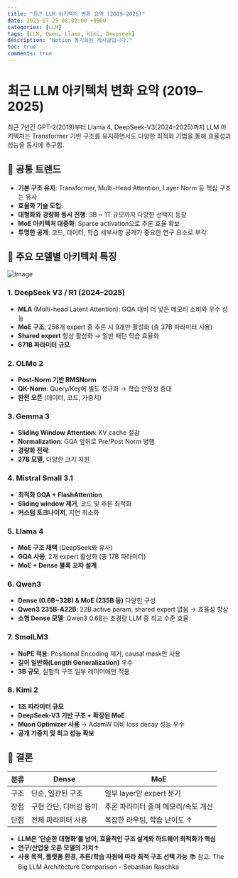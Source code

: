 ```yaml
---
title: "최근 LLM 아키텍처 변화 요약 (2019–2025)"
date: 2025-07-25 08:02:00 +0900
categories: [LLM]
tags: [LLM, Qwen, Llama, Kimi, Deepseek]
description: "Notion 동기화된 게시글입니다."
toc: true
comments: true
---
```


# 최근 LLM 아키텍처 변화 요약 (2019–2025)

최근 7년간 GPT-2(2019)부터 Llama 4, DeepSeek-V3(2024–2025)까지 LLM 아키텍처는 Transformer 기반 구조를 유지하면서도 다양한 최적화 기법을 통해 효율성과 성능을 동시에 추구함.

## 🔑 공통 트렌드

- **기본 구조 유지**: Transformer, Multi-Head Attention, Layer Norm 등 핵심 구조는 유사
- **효율화 기술 도입**:
- **대형화와 경량화 동시 진행**: 3B ~ 1T 규모까지 다양한 선택지 등장
- **MoE 아키텍처 대중화**: Sparse activation으로 추론 효율 확보
- **투명한 공개**: 코드, 데이터, 학습 세부사항 공개가 중요한 연구 요소로 부각
## 📌 주요 모델별 아키텍처 특징

![Image](https://prod-files-secure.s3.us-west-2.amazonaws.com/e6db513d-ec54-40ff-aa74-2487b0bcfe15/ac24fdd3-febf-45c7-8e99-afb6446591d8/image.png?X-Amz-Algorithm=AWS4-HMAC-SHA256&X-Amz-Content-Sha256=UNSIGNED-PAYLOAD&X-Amz-Credential=ASIAZI2LB466UDT7WTTN%2F20250725%2Fus-west-2%2Fs3%2Faws4_request&X-Amz-Date=20250725T165728Z&X-Amz-Expires=3600&X-Amz-Security-Token=IQoJb3JpZ2luX2VjEB8aCXVzLXdlc3QtMiJHMEUCIQDn15ZlXim%2F3Xf4OOAPs2l8MXCOvOILSlyRqcWCyyyxRQIgcBF70EH6bfbHH%2BuucEvV1sGOa2gSVe9MZ7NgmyNo7uMq%2FwMISBAAGgw2Mzc0MjMxODM4MDUiDGmpXjQo8ae9KHypsyrcA3OxMvHd0oCvEDYBj0s08ktfoohElbwtupASk0zW9Ropv8EzScHZkT9qzY0PXnxT6cRPFkHw0Bn8ZchR9JyqNicWWg4dmKPZLG4QRE%2BV%2Fpxw4OOco3sHw0QswB3tgIMxGC6izi5AgQYmnuy8xLBhGQV5UE92P%2BFP9GG1P8oUvlkGM7LzH8594l3zjEpE5%2Baho1aThntxhqNvOMQ4SNudmX%2BX58nqMRMoF3kAKgL2wPokp0ZqVGd3qq4yceNMhB46QwazOyFG5WUYKJb87aMjrciF8pYgPjCvbHeDrW%2FQqljeuKuKn%2BEZcK3r8AYO30Z6A2UxOdyWMU89XcXV83%2BvAk3cz03NcThAQcynQx6LabfOVasWJFdI0N2GwlIsyrScQ3QmdLFn%2F9OoQAs8MK51kn%2Fdm78EHitbe%2BYhAmZ86oSYxN3JgUn%2BBNup%2B2E8Sshe6S16LT1ljIRr9hbkhOhCLgpHZQy6A76jmb3E8pnZdM9RtAkd6Q6Lf4Xj2ThE0lkSpVgmiQ96Xgoh7I2RgoMoqXPIeU8j9ZEi1sqcIOvHDTmq%2B%2Fs4FLH9b7%2BMzvWzJK%2Bmqwrw4d29NZLdlwNmvjwDpM7TC%2F%2B2bhuF0x%2F3wsqIA8LQqix3YhNMHGc12jSDML68jsQGOqUBjXJZgE558DYY6WIMGgLnhPfI1wtNaHMOU51k5vvFEAx1YxTHgH4Y6vDd%2BuvGCAuT0ICFUiigKXjqoD%2ByqIjBY7vk76OJ3Ov3o7kck91yxlRH122WevhlaENwYEXqmeW86JkQd41Ut6wLj%2FS77ED4ul2zpkyBcm7ZTVtcVTWKD4%2B5juYgfkTAbBv2YTHMle7xqRnAPMV3kKVlWiba9woELhwgjSLi&X-Amz-Signature=9c412499133c663dfd6b4d79fecb92b61fe9462355b39ea2d47bdec024e5a4c0&X-Amz-SignedHeaders=host&x-amz-checksum-mode=ENABLED&x-id=GetObject)

### 1. DeepSeek V3 / R1 (2024–2025)

- **MLA** (Multi-head Latent Attention): GQA 대비 더 낮은 메모리 소비와 우수 성능
- **MoE 구조**: 256개 expert 중 추론 시 9개만 활성화 (총 37B 파라미터 사용)
- **Shared expert** 항상 활성화 → 일반 패턴 학습 효율화
- **671B 파라미터 규모**
### 2. OLMo 2

- **Post-Norm 기반 RMSNorm**
- **QK-Norm**: Query/Key에 별도 정규화 → 학습 안정성 증대
- **완전 오픈** (데이터, 코드, 가중치)
### 3. Gemma 3

- **Sliding Window Attention**: KV cache 절감
- **Normalization**: GQA 앞뒤로 Pre/Post Norm 병행
- **경량화 전략**:
- **27B 모델**, 다양한 크기 지원
### 4. Mistral Small 3.1

- **최적화 GQA + FlashAttention**
- **Sliding window 제거**, 코드 및 추론 최적화
- **커스텀 토크나이저**, 지연 최소화
### 5. Llama 4

- **MoE 구조 채택** (DeepSeek와 유사)
- **GQA 사용**, 2개 expert 활성화 (총 17B 파라미터)
- **MoE + Dense 블록 교차 설계**
### 6. Qwen3

- **Dense (0.6B~32B) & MoE (235B 등)** 다양한 구성
- **Qwen3 235B-A22B**: 22B active param, shared expert 없음 → 효율성 향상
- **소형 Dense 모델**: Qwen3 0.6B는 초경량 LLM 중 최고 수준 효율
### 7. SmolLM3

- **NoPE 적용**: Positional Encoding 제거, causal mask만 사용
- **길이 일반화(Length Generalization)** 우수
- **3B 규모**, 실험적 구조 일부 레이어에만 적용
### 8. Kimi 2

- **1조 파라미터 규모**
- **DeepSeek-V3 기반 구조 + 확장된 MoE**
- **Muon Optimizer 사용** → AdamW 대비 loss decay 성능 우수
- **공개 가중치 및 최고 성능 확보**
## 🧩 결론

| 분류 | Dense | MoE |
| --- | --- | --- |
| 구조 | 단순, 일관된 구조 | 일부 layer만 expert 분기 |
| 장점 | 구현 간단, 디버깅 용이 | 추론 파라미터 줄여 메모리/속도 개선 |
| 단점 | 전체 파라미터 사용 | 복잡한 라우팅, 학습 난이도 ↑ |

- **LLM은 ‘단순한 대형화’를 넘어, 효율적인 구조 설계와 하드웨어 최적화가 핵심**
- **연구/산업용 오픈 모델의 가치↑**
- **사용 목적, 플랫폼 환경, 추론/학습 자원에 따라 최적 구조 선택 가능**
📚 참고: The Big LLM Architecture Comparison - Sebastian Raschka


